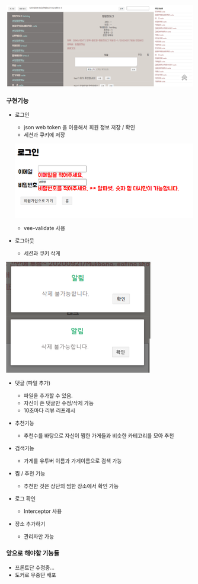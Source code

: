 ![Base  width="10%"](./web/vue/src/assets/images/base_image.png)

<h3>구현기능</h3>
 
* 로그인
    * json web token 을 이용해서 회원 정보 저장 / 확인  
    * 세션과 쿠키에 저장
    
    ![Base  width="10%"](./web/vue/src/assets/images/validation.png)
    * vee-validate 사용

* 로그아웃
    * 세션과 쿠키 삭게

![Base  width="10%"](./web/vue/src/assets/images/modal_image.png) 

* 댓글 (파일 추가)
    * 파일을 추가할 수 있음.  
    * 자신이 쓴 댓글만 수정/삭제 가능
    * 10초마다 리뷰 리프레시

*  추천기능
    * 추천수를 바탕으로 자신이 찜한 가게들과 비슷한 카테고리를 모아 추천
  
* 검색기능
    * 가게를 유투버 이름과 가게이름으로 검색 가능

* 찜 / 추천 기능
    * 추천한 것은 상단의 찜한 장소에서 확인 가능

* 로그 확인
    * Interceptor 사용

* 장소 추가하기
    * 관리자만 가능
    
<h3>앞으로 해야할 기능들</h3>

* 프론트단 수정중... 
* 도커로 무중단 배포
